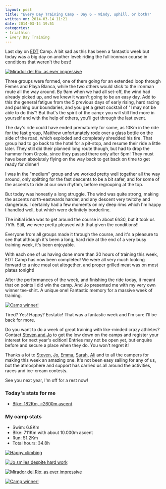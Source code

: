 ```yaml
---
layout: post
title: "Every Day Training Camp - Day 6 - Windy, uphill, or both?"
written_on: 2014-03-14 11:21
date: 2014-03-14 19:51
categories:
- triathlon
- Every Day Training
---
```

Last day on <a href="http://www.everydaytraining.org.uk/" title="EDT Camp day six">EDT</a> Camp. A bit sad as this has been a fantastic week but today was a big day on another level: riding the full ironman course in conditions that weren't the best!

<p class="attachement"><a href="{{ "Mirador_del_Rio_as_ever_impressive.png" | image_path | cdn }}" title="Mirador del Rio: as ever impressive" rel="lightbox[014-03-14]"><img src="{{ "Mirador_del_Rio_as_ever_impressive_r500.png" | image_path | cdn }}" alt="Mirador del Rio: as ever impressive" /></a><p>

<!--more-->

Three groups were formed, one of them going for an extended loop through Femès and Playa Blanca, while the two others would stick to the ironman route all the way around. By 9am when we had all set-off, the wind had already picked up, and we knew it wasn't going to be an easy day.
Add to this the general fatigue from the 5 previous days of early rising, hard racing and pushing our boundaries, and you get a great cocktail of "I may not be able to do this"! But that's the spirit of the camp: you will still find more in yourself and with the help of others, you'll get through the last event.

The day's ride could have ended prematurely for some, as 10Km in the ride for the fast group, Matthew unfortunately rode over a glass bottle on the side of the road, which exploded and completely shredded his tire. That group had to go back to the hotel for a pit-stop, and resume their ride a little later. They still did their planned long route though, but had to drop the hammer from Orzola, since they passed there only after 5pm! They must have been absolutely flying on the way back to get back on time to get ready for dinner!

I was in the "medium" group and we worked pretty well together all the way around, only splitting for the fast descents to be a bit safer, and for some of the ascents to ride at our own rhythm, before regrouping at the top.

But today was honestly a long struggle. The wind was quite strong, making the ascents north-eastwards harder, and any descent very twitchy and dangerous. I certainly had a few moments on my deep rims which I'm happy I handled well, but which were definitely borderline.

The initial idea was to get around the course in about 6h30, but it took us 7h15. Still, we were pretty pleased with that given the conditions!!

Everyone from all groups made it through the course, and it's a pleasure to see that although it's been a long, hard ride at the end of a very busy training week, it's been enjoyable.

With each one of us having done more than 30 hours of training this week, EDT Camp has now been completed! We were all very much looking forward to a nice meal out altogether, and proper grilled meat was on most plates tonight!

After the performances of the week, and finishing the ride today, it meant that on points I did win the camp. And Jo presented me with my very own winner tee-shirt. A unique one! Fantastic memory for a massive week of training.

<p class="attachement"><a href="{{ "camp_winner.jpg" | image_path | cdn }}" title="Camp winner!" rel="lightbox[2014-03-14]"><img src="{{ "camp_winner_r500.jpg" | image_path | cdn }}" alt="Camp winner!" /></a></p>

Tired? Yes! Happy? Ecstatic! That was a fantastic week and I'm sure I'll be back for more.

Do you want to do a week of great training with like-minded crazy athletes? Contact <a href="mailto:coaches@everydaytraining.org.uk" title="Contact Every Day Training">Steven and Jo</a> to get the low down on the camps and register your interest for next year's edition! Entries may not be open yet, but enquire before and secure a place when they do. You won't regret it!

Thanks a lot to [Steven](https://twitter.com/lord_lordy), [Jo](https://twitter.com/jo_carritt), [Emma](https://twitter.com/waterrat77), [Sarah](https://twitter.com/SportsMassageSB), [Ali](https://twitter.com/millsphysio) and to all the campers for making this week an amazing one. It's not been easy sailing for any of us, but the atmosphere and support has carried us all around the activities, races and ice-cream contests.

See you next year, I'm off for a rest now!

<h3>Today's stats for me</h3>

* [Bike: 182Km, ~2600m ascent](http://connect.garmin.com/activity/461866307)

<h3>My camp stats</h3>

* Swim: 6.8Km
* Bike: 711Km with about 10.000m ascent
* Run: 51.2Km
* Total hours: 34.8h

<div class="gallery">
    <dl class='gallery-item'>
        <dt class='gallery-icon attachement'>
            <a href="{{ "Happy_climbing.png" | image_path | cdn }}" title="Happy climbing" rel="lightbox[2014-03-14]"><img src="{{ "Happy_climbing_r300.png" | image_path | cdn }}" alt="Happy climbing" /></a>
        </dt>
    </dl>
    <dl class='gallery-item'>
        <dt class='gallery-icon attachement'>
            <a href="{{ "Jo_smiles_despite_hard_work.png" | image_path | cdn }}" title="Jo smiles despite hard work" rel="lightbox[2014-03-14]"><img src="{{ "Jo_smiles_despite_hard_work_r300.png" | image_path | cdn }}" alt="Jo smiles despite hard work" /></a>
        </dt>
    </dl>
    <dl class='gallery-item'>
        <dt class='gallery-icon attachement'>
            <a href="{{ "Mirador_del_Rio_as_ever_impressive.png" | image_path | cdn }}" title="Mirador del Rio: as ever impressive" rel="lightbox[2014-03-14]"><img src="{{ "Mirador_del_Rio_as_ever_impressive_r300.png" | image_path | cdn }}" alt="Mirador del Rio: as ever impressive" /></a>
        </dt>
    </dl>
    <dl class='gallery-item'>
        <dt class='gallery-icon attachement'>
            <a href="{{ "camp_winner.jpg" | image_path | cdn }}" title="Camp winner!" rel="lightbox[2014-03-14]"><img src="{{ "camp_winner_r500.jpg" | image_path | cdn }}" alt="Camp winner!" /></a>
        </dt>
    </dl>
</div>
